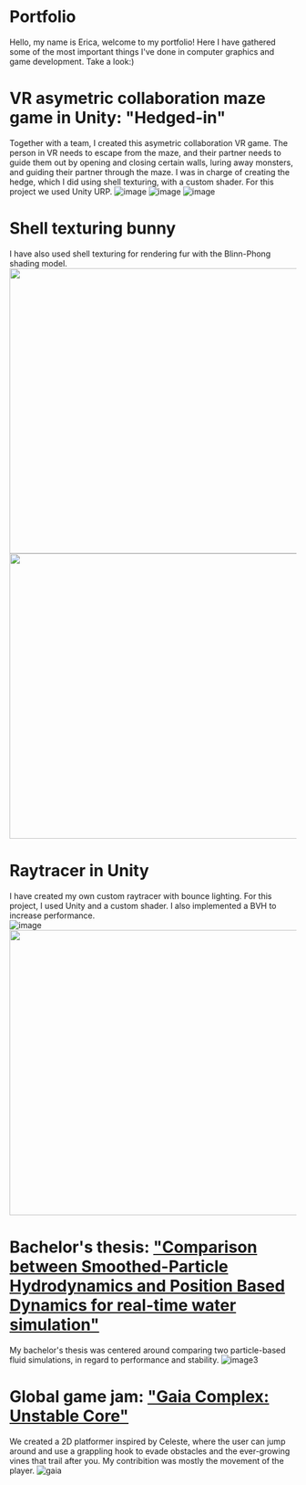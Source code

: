 # Portfolio
Hello, my name is Erica, welcome to my portfolio! Here I have gathered some of the most important things I've done in computer graphics and game development. Take a look:)

# VR asymetric collaboration maze game in Unity: "Hedged-in"
Together with a team, I created this asymetric collaboration VR game. The person in VR needs to escape from the maze, and their partner needs to guide them out by opening and closing certain walls, luring away monsters, and guiding their partner through the maze. I was in charge of creating the hedge, which I did using shell texturing, with a custom shader. For this project we used Unity URP. 
![image](https://github.com/user-attachments/assets/1e5d1228-fbe2-4cae-94b9-55cf45613baa)
![image](https://github.com/user-attachments/assets/e746166c-9854-4e04-89b5-c20e9a1aeedd)
![image](https://github.com/user-attachments/assets/891ebfe1-e767-4ef7-9267-e0c34d6c25a6)

# Shell texturing bunny
I have also used shell texturing for rendering fur with the Blinn-Phong shading model.
<img width="700" height = "500" src="https://github.com/user-attachments/assets/f6228368-8caa-4f7b-9759-22f59c56419f">
<img width="700" height = "500" src="https://github.com/user-attachments/assets/7f006e3a-7460-49d5-944c-dfd906205ac0">

# Raytracer in Unity
I have created my own custom raytracer with bounce lighting. For this project, I used Unity and a custom shader. I also implemented a BVH to increase performance.  
![image](https://github.com/user-attachments/assets/0019eefb-d641-41f6-b248-679926408a88)
<img width="800" height = "500" src="https://github.com/user-attachments/assets/8c05efb1-ee02-4f91-bbda-47a7807b0840">

# Bachelor's thesis: ["Comparison between Smoothed-Particle Hydrodynamics and Position Based Dynamics for real-time water simulation"](https://urn.kb.se/resolve?urn=urn:nbn:se:kth:diva-335984)
My bachelor's thesis was centered around comparing two particle-based fluid simulations, in regard to performance and stability. 
![image3](https://github.com/user-attachments/assets/388f33b4-fe1b-4415-a4a9-2237eb813a0c)

# Global game jam: ["Gaia Complex: Unstable Core"](https://v3.globalgamejam.org/2023/games/untitled-0)
We created a 2D platformer inspired by Celeste, where the user can jump around and use a grappling hook to evade obstacles and the ever-growing vines that trail after you. My contribition was mostly the movement of the player. 
![gaia](https://github.com/user-attachments/assets/441f2ad9-bd75-4417-a48c-2869565931db)








